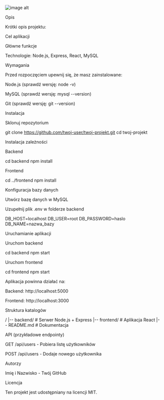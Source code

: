 ![image alt](https://github.com/0H3rY0/Task-Manager/blob/0f329a1a7b83b96758e630a23297637144cb7a5b/%F0%9F%92%BBTaskManager.png)

Opis

Krótki opis projektu:

Cel aplikacji

Główne funkcje

Technologie: Node.js, Express, React, MySQL

Wymagania

Przed rozpoczęciem upewnij się, że masz zainstalowane:

Node.js (sprawdź wersję: node -v)

MySQL (sprawdź wersję: mysql --version)

Git (sprawdź wersję: git --version)

Instalacja

Sklonuj repozytorium

git clone https://github.com/twoj-user/twoj-projekt.git
cd twoj-projekt

Instalacja zależności

Backend

cd backend
npm install

Frontend

cd ../frontend
npm install

Konfiguracja bazy danych

Utwórz bazę danych w MySQL

Uzupełnij plik .env w folderze backend

DB_HOST=localhost
DB_USER=root
DB_PASSWORD=haslo
DB_NAME=nazwa_bazy

Uruchamianie aplikacji

Uruchom backend

cd backend
npm start

Uruchom frontend

cd frontend
npm start

Aplikacja powinna działać na:

Backend: http://localhost:5000

Frontend: http://localhost:3000

Struktura katalogów

/
|-- backend/       # Serwer Node.js + Express
|-- frontend/      # Aplikacja React
|-- README.md      # Dokumentacja

API (przykładowe endpointy)

GET /api/users - Pobiera listę użytkowników

POST /api/users - Dodaje nowego użytkownika

Autorzy

Imię i Nazwisko - Twój GitHub

Licencja

Ten projekt jest udostępniany na licencji MIT.
